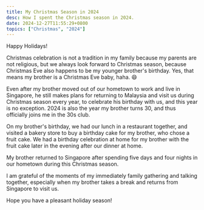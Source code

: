```yaml
---
title: My Christmas Season in 2024
desc: How I spent the Christmas season in 2024.
date: 2024-12-27T11:55:29+0800
topics: ["Christmas", "2024"]
---
```


Happy Holidays!

Christmas celebration is not a tradition in my family because my parents are not religious, but we always look forward to Christmas season, because Christmas Eve also happens to be my younger brother's birthday. Yes, that means my brother is a Christmas Eve baby, haha. 😄

Even after my brother moved out of our hometown to work and live in Singapore, he still makes plans for returning to Malaysia and visit us during Christmas season every year, to celebrate his birthday with us, and this year is no exception. 2024 is also the year my brother turns 30, and thus officially joins me in the 30s club.

On my brother's birthday, we had our lunch in a restaurant together, and visited a bakery store to buy a birthday cake for my brother, who chose a fruit cake. We had a birthday celebration at home for my brother with the fruit cake later in the evening after our dinner at home.

My brother returned to Singapore after spending five days and four nights in our hometown during this Christmas season.

I am grateful of the moments of my immediately family gathering and talking together, especially when my brother takes a break and returns from Singapore to visit us.

Hope you have a pleasant holiday season!
